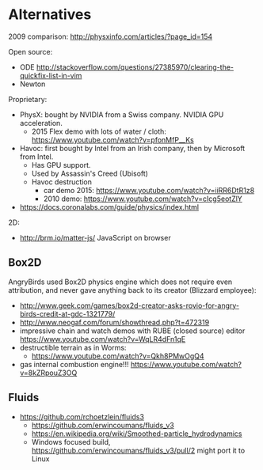 # Alternatives

2009 comparison: <http://physxinfo.com/articles/?page_id=154>

Open source:

- ODE <http://stackoverflow.com/questions/27385970/clearing-the-quickfix-list-in-vim>
- Newton

Proprietary:

-   PhysX: bought by NVIDIA from a Swiss company. NVIDIA GPU acceleration.
    - 2015 Flex demo with lots of water / cloth: <https://www.youtube.com/watch?v=pfonMfP__Ks>
-   Havoc: first bought by Intel from an Irish company, then by Microsoft from Intel.
    - Has GPU support.
    - Used by Assassin's Creed (Ubisoft)
    - Havoc destruction
        - car demo 2015: https://www.youtube.com/watch?v=iiRR6DtR1z8
        - 2010 demo: https://www.youtube.com/watch?v=cIcg5eotZlY
-   https://docs.coronalabs.com/guide/physics/index.html

2D:

- <http://brm.io/matter-js/> JavaScript on browser

## Box2D

AngryBirds used Box2D physics engine which does not require even attribution, and never gave anything back to its creator (Blizzard employee):

- <http://www.geek.com/games/box2d-creator-asks-rovio-for-angry-birds-credit-at-gdc-1321779/>
- <http://www.neogaf.com/forum/showthread.php?t=472319>
- impressive chain and watch demos with RUBE (closed source) editor <https://www.youtube.com/watch?v=WqLR4dFn1qE>
- destructible terrain as in Worms:
    - https://www.youtube.com/watch?v=Qkh8PMwOgQ4
- gas internal combustion engine!!! <https://www.youtube.com/watch?v=8kZRpouZ3OQ>

## Fluids

-   https://github.com/rchoetzlein/fluids3
    - https://github.com/erwincoumans/fluids_v3
    - https://en.wikipedia.org/wiki/Smoothed-particle_hydrodynamics
    - Windows focused build, https://github.com/erwincoumans/fluids_v3/pull/2 might port it to Linux
